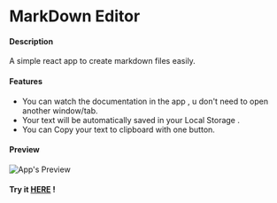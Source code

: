 # MarkDown Editor
#### Description
A simple react app to create markdown files easily.
#### Features
* You can watch the documentation in the app , u don't need to open another window/tab.
* Your text will be automatically saved in your Local Storage .
* You can Copy your text to clipboard with one button.

#### Preview
![App's Preview](https://i.gyazo.com/b7b6dcbec3e26f4fb8b670fad86d9def.png)


#### Try it [HERE](https://easymarkdown.netlify.app/) !

